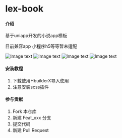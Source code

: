 # lex-book

#### 介绍
基于uniapp开发的小说app模板

目前兼容app 小程序h5等等暂未适配

![Image text](https://img-cdn-aliyun.dcloud.net.cn/stream/plugin_screens/8ad1fc10-5aed-11eb-b746-5903e342a2e6_0.jpg?v=1611126230)
![Image text](https://img-cdn-aliyun.dcloud.net.cn/stream/plugin_screens/8ad1fc10-5aed-11eb-b746-5903e342a2e6_1.jpg?v=1611126232)
![Image text](https://img-cdn-aliyun.dcloud.net.cn/stream/plugin_screens/8ad1fc10-5aed-11eb-b746-5903e342a2e6_2.jpg?v=1611126235)
![Image text](https://img-cdn-aliyun.dcloud.net.cn/stream/plugin_screens/8ad1fc10-5aed-11eb-b746-5903e342a2e6_3.jpg?v=1611126237)


#### 安装教程

1.  下载使用HbuilderX导入使用
2.  注意安装scss插件


#### 参与贡献

1.  Fork 本仓库
2.  新建 Feat_xxx 分支
3.  提交代码
4.  新建 Pull Request




